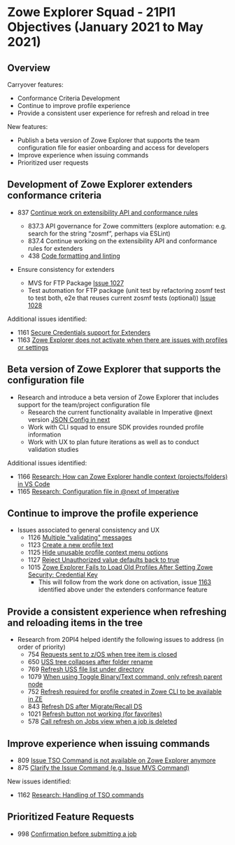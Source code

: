 # Zowe Explorer Squad - 21PI1 Objectives (January 2021 to May 2021)

## Overview

Carryover features:
* Conformance Criteria Development
* Continue to improve profile experience
* Provide a consistent user experience for refresh and reload in tree

New features:
* Publish a beta version of Zowe Explorer that supports the team configuration file for easier onboarding and access for developers
* Improve experience when issuing commands
* Prioritized user requests

## Development of Zowe Explorer extenders conformance criteria

* 837 [Continue work on extensibility API and conformance rules](https://github.com/zowe/vscode-extension-for-zowe/issues/837)
  * 837.3 API governance for Zowe committers (explore automation: e.g. search for the string “zosmf”, perhaps via ESLint) 
  * 837.4 Continue working on the extensibility API and conformance rules for extenders
  * 438 [Code formatting and linting](https://github.com/zowe/vscode-extension-for-zowe/issues/438)

* Ensure consistency for extenders
  * MVS for FTP Package [Issue 1027](https://github.com/zowe/vscode-extension-for-zowe/issues/1027)
  * Test automation for FTP package (unit test by refactoring zosmf test to test both, e2e that reuses current zosmf tests (optional)) [Issue 1028](https://github.com/zowe/vscode-extension-for-zowe/issues/1028)

Additional issues identified:
* 1161 [Secure Credentials support for Extenders](https://github.com/zowe/vscode-extension-for-zowe/issues/1161)
* 1163 [Zowe Explorer does not activate when there are issues with profiles or settings](https://github.com/zowe/vscode-extension-for-zowe/issues/1163)  
  
## Beta version of Zowe Explorer that supports the configuration file
* Research and introduce a beta version of Zowe Explorer that includes support for the team/project configuration file
  * Research the current functionality available in Imperative @next version [JSON Config in next](https://github.com/zowe/imperative/pull/452)
  * Work with CLI squad to ensure SDK provides rounded profile information
  * Work with UX to plan future iterations as well as to conduct validation studies

Additional issues identified:
* 1166 [Research: How can Zowe Explorer handle context (projects/folders) in VS Code](https://github.com/zowe/vscode-extension-for-zowe/issues/1166)
* 1165 [Research: Configuration file in @next of Imperative](https://github.com/zowe/vscode-extension-for-zowe/issues/1165)

## Continue to improve the profile experience
* Issues associated to general consistency and UX
  * 1126 [Multiple "validating" messages](https://github.com/zowe/vscode-extension-for-zowe/issues/1126)
  * 1123 [Create a new profile text](https://github.com/zowe/vscode-extension-for-zowe/issues/1123)
  * 1125 [Hide unusable profile context menu options](https://github.com/zowe/vscode-extension-for-zowe/issues/1125)
  * 1127 [Reject Unauthorized value defaults back to true](https://github.com/zowe/vscode-extension-for-zowe/issues/1127)
  * 1015 [Zowe Explorer Fails to Load Old Profiles After Setting Zowe Security: Credential Key](https://github.com/zowe/vscode-extension-for-zowe/issues/1015)
    * This will follow from the work done on activation, issue [1163](https://github.com/zowe/vscode-extension-for-zowe/issues/1163) identified above under the extenders conformance feature
## Provide a consistent experience when refreshing and reloading items in the tree
* Research from 20PI4 helped identify the following issues to address (in order of priority)
  * 754 [Requests sent to z/OS when tree item is closed](https://github.com/zowe/vscode-extension-for-zowe/issues/754)
  * 650 [USS tree collapses after folder rename](https://github.com/zowe/vscode-extension-for-zowe/issues/650)
  * 769 [Refresh USS file list under directory](https://github.com/zowe/vscode-extension-for-zowe/issues/769)
  * 1079 [When using Toggle Binary/Text command, only refresh parent node](https://github.com/zowe/vscode-extension-for-zowe/issues/1079)
  * 752 [Refresh required for profile created in Zowe CLI to be available in ZE](https://github.com/zowe/vscode-extension-for-zowe/issues/752)
  * 843 [Refresh DS after Migrate/Recall DS](https://github.com/zowe/vscode-extension-for-zowe/issues/843)
  * 1021 [Refresh button not working (for favorites)](https://github.com/zowe/vscode-extension-for-zowe/issues/1021)
  * 578 [Call refresh on Jobs view when a job is deleted](https://github.com/zowe/vscode-extension-for-zowe/issues/578)

## Improve experience when issuing commands
* 809 [Issue TSO Command is not available on Zowe Explorer anymore](https://github.com/zowe/vscode-extension-for-zowe/issues/809)
* 875 [Clarify the Issue Command (e.g. Issue MVS Command)](https://github.com/zowe/vscode-extension-for-zowe/issues/875)  

New issues identified:
* 1162 [Research: Handling of TSO commands](https://github.com/zowe/vscode-extension-for-zowe/issues/1162)

## Prioritized Feature Requests
* 998 [Confirmation before submitting a job](https://github.com/zowe/vscode-extension-for-zowe/issues/998)